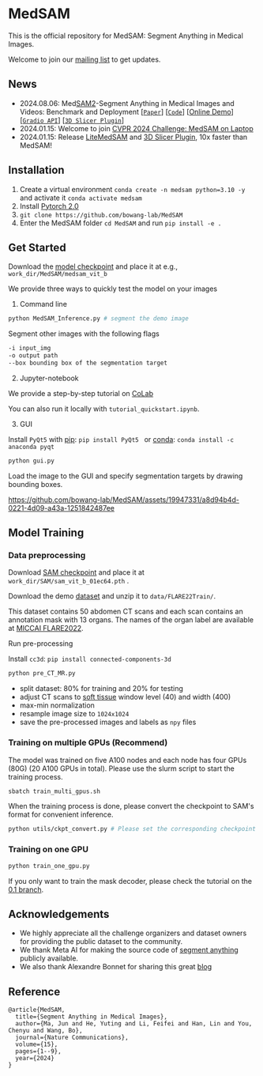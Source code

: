 # MedSAM
This is the official repository for MedSAM: Segment Anything in Medical Images.

Welcome to join our [mailing list](https://forms.gle/hk4Efp6uWnhjUHFP6) to get updates.


## News

- 2024.08.06: Med[SAM2](https://github.com/facebookresearch/segment-anything-2)-Segment Anything in Medical Images and Videos: Benchmark and Deployment [[`Paper`](https://arxiv.org/abs/2408.03322)] [[`Code`](https://github.com/bowang-lab/MedSAM/tree/MedSAM2)] [[Online Demo](https://huggingface.co/spaces/junma/MedSAM2)] [[`Gradio API`](https://github.com/bowang-lab/MedSAM/blob/MedSAM2/app.py)] [[`3D Slicer Plugin`](https://github.com/bowang-lab/MedSAMSlicer/tree/SAM2)]
- 2024.01.15: Welcome to join [CVPR 2024 Challenge: MedSAM on Laptop](https://www.codabench.org/competitions/1847/)
- 2024.01.15: Release [LiteMedSAM](https://github.com/bowang-lab/MedSAM/blob/LiteMedSAM/README.md) and [3D Slicer Plugin](https://github.com/bowang-lab/MedSAMSlicer), 10x faster than MedSAM! 


## Installation
1. Create a virtual environment `conda create -n medsam python=3.10 -y` and activate it `conda activate medsam`
2. Install [Pytorch 2.0](https://pytorch.org/get-started/locally/)
3. `git clone https://github.com/bowang-lab/MedSAM`
4. Enter the MedSAM folder `cd MedSAM` and run `pip install -e .`


## Get Started
Download the [model checkpoint](https://drive.google.com/drive/folders/1ETWmi4AiniJeWOt6HAsYgTjYv_fkgzoN?usp=drive_link) and place it at e.g., `work_dir/MedSAM/medsam_vit_b`

We provide three ways to quickly test the model on your images

1. Command line

```bash
python MedSAM_Inference.py # segment the demo image
```

Segment other images with the following flags
```bash
-i input_img
-o output path
--box bounding box of the segmentation target
```

2. Jupyter-notebook

We provide a step-by-step tutorial on [CoLab](https://colab.research.google.com/drive/19WNtRMbpsxeqimBlmJwtd1dzpaIvK2FZ?usp=sharing)

You can also run it locally with `tutorial_quickstart.ipynb`.

3. GUI

Install `PyQt5` with [pip](https://pypi.org/project/PyQt5/): `pip install PyQt5 ` or [conda](https://anaconda.org/anaconda/pyqt): `conda install -c anaconda pyqt`

```bash
python gui.py
```

Load the image to the GUI and specify segmentation targets by drawing bounding boxes.



https://github.com/bowang-lab/MedSAM/assets/19947331/a8d94b4d-0221-4d09-a43a-1251842487ee





## Model Training

### Data preprocessing

Download [SAM checkpoint](https://dl.fbaipublicfiles.com/segment_anything/sam_vit_b_01ec64.pth) and place it at `work_dir/SAM/sam_vit_b_01ec64.pth` .

Download the demo [dataset](https://zenodo.org/record/7860267) and unzip it to `data/FLARE22Train/`.

This dataset contains 50 abdomen CT scans and each scan contains an annotation mask with 13 organs. The names of the organ label are available at [MICCAI FLARE2022](https://flare22.grand-challenge.org/).

Run pre-processing

Install `cc3d`: `pip install connected-components-3d`

```bash
python pre_CT_MR.py
```

- split dataset: 80% for training and 20% for testing
- adjust CT scans to [soft tissue](https://radiopaedia.org/articles/windowing-ct) window level (40) and width (400)
- max-min normalization
- resample image size to `1024x1024`
- save the pre-processed images and labels as `npy` files


### Training on multiple GPUs (Recommend)

The model was trained on five A100 nodes and each node has four GPUs (80G) (20 A100 GPUs in total). Please use the slurm script to start the training process.

```bash
sbatch train_multi_gpus.sh
```

When the training process is done, please convert the checkpoint to SAM's format for convenient inference.

```bash
python utils/ckpt_convert.py # Please set the corresponding checkpoint path first
```

### Training on one GPU

```bash
python train_one_gpu.py
```

If you only want to train the mask decoder, please check the tutorial on the [0.1 branch](https://github.com/bowang-lab/MedSAM/tree/0.1).


## Acknowledgements
- We highly appreciate all the challenge organizers and dataset owners for providing the public dataset to the community.
- We thank Meta AI for making the source code of [segment anything](https://github.com/facebookresearch/segment-anything) publicly available.
- We also thank Alexandre Bonnet for sharing this great [blog](https://encord.com/blog/learn-how-to-fine-tune-the-segment-anything-model-sam/)


## Reference

```
@article{MedSAM,
  title={Segment Anything in Medical Images},
  author={Ma, Jun and He, Yuting and Li, Feifei and Han, Lin and You, Chenyu and Wang, Bo},
  journal={Nature Communications},
  volume={15},
  pages={1--9},
  year={2024}
}
```
